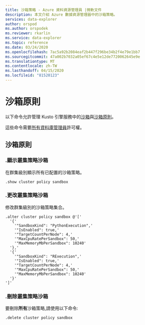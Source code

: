 ```yaml
---
title: 沙箱策略 - Azure 資料資源管理員 |微軟文件
description: 本文介紹 Azure 數據資源管理器中的沙箱策略。
services: data-explorer
author: orspod
ms.author: orspodek
ms.reviewer: rkarlin
ms.service: data-explorer
ms.topic: reference
ms.date: 03/24/2020
ms.openlocfilehash: 7ac5a92b2084eaf2b447f296be34b2f4e79e1bb7
ms.sourcegitcommit: 47a002b7032a05ef67c4e5e12de7720062645e9e
ms.translationtype: MT
ms.contentlocale: zh-TW
ms.lasthandoff: 04/15/2020
ms.locfileid: "81520123"
---
```

# <a name="sandbox-policy"></a>沙箱原則

以下命令允許管理 Kusto 引擎服務中的[沙箱](../concepts/sandboxes.md)與[沙箱原則](sandboxpolicy.md)。

這些命令需要[所有資料庫管理員](access-control/role-based-authorization.md)許可權。

## <a name="sandbox-policy"></a>沙箱原則

### <a name="show-cluster-policy-sandbox"></a>.顯示叢集策略沙箱

在群集級別顯示所有已配置的沙箱策略。

```kusto
.show cluster policy sandbox
```

### <a name="alter-cluster-policy-sandbox"></a>.更改叢集策略沙箱

修改群集級別的沙箱策略集合。

```kusto
.alter cluster policy sandbox @'['
  '{'
    '"SandboxKind": "PythonExecution",'
    '"IsEnabled": true,'
    '"TargetCountPerNode": 4,'
    '"MaxCpuRatePerSandbox": 50,'
    '"MaxMemoryMbPerSandbox": 10240'
  '},'
  '{'
    '"SandboxKind": "RExecution",'
    '"IsEnabled": true,'
    '"TargetCountPerNode": 4,'
    '"MaxCpuRatePerSandbox": 50,'
    '"MaxMemoryMbPerSandbox": 10240'
  '}'
']'
```

### <a name="drop-cluster-policy-sandbox"></a>.刪除叢集策略沙箱

要刪除**所有**沙箱策略,請使用以下命令:

```kusto
.delete cluster policy sandbox
```

